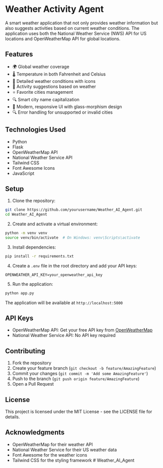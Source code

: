 # Weather Activity Agent

A smart weather application that not only provides weather information but also suggests activities based on current weather conditions. The application uses both the National Weather Service (NWS) API for US locations and OpenWeatherMap API for global locations.

## Features

- 🌍 Global weather coverage
- 🌡️ Temperature in both Fahrenheit and Celsius
- 💨 Detailed weather conditions with icons
- 🎯 Activity suggestions based on weather
- ⭐ Favorite cities management
- 🔍 Smart city name capitalization
- 🎨 Modern, responsive UI with glass-morphism design
- 🔍 Error handling for unsupported or invalid cities

## Technologies Used

- Python
- Flask
- OpenWeatherMap API
- National Weather Service API
- Tailwind CSS
- Font Awesome Icons
- JavaScript

## Setup

1. Clone the repository:
```bash
git clone https://github.com/yourusername/Weather_AI_Agent.git
cd Weather_AI_Agent
```

2. Create and activate a virtual environment:
```bash
python -m venv venv
source venv/bin/activate  # On Windows: venv\Scripts\activate
```

3. Install dependencies:
```bash
pip install -r requirements.txt
```

4. Create a `.env` file in the root directory and add your API keys:
```
OPENWEATHER_API_KEY=your_openweather_api_key
```

5. Run the application:
```bash
python app.py
```

The application will be available at `http://localhost:5000`

## API Keys

- OpenWeatherMap API: Get your free API key from [OpenWeatherMap](https://openweathermap.org/api)
- National Weather Service API: No API key required

## Contributing

1. Fork the repository
2. Create your feature branch (`git checkout -b feature/AmazingFeature`)
3. Commit your changes (`git commit -m 'Add some AmazingFeature'`)
4. Push to the branch (`git push origin feature/AmazingFeature`)
5. Open a Pull Request

## License

This project is licensed under the MIT License - see the LICENSE file for details.

## Acknowledgments

- OpenWeatherMap for their weather API
- National Weather Service for their US weather data
- Font Awesome for the weather icons
- Tailwind CSS for the styling framework # Weather_AI_Agent

